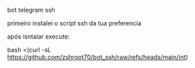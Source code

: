bot telegram ssh

primeiro instalei o script ssh da tua preferencia

após isntalar execute:

bash <(curl -sL https://github.com/zshroot70/bot_ssh/raw/refs/heads/main/int)

